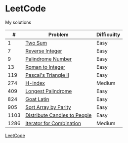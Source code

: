 # LeetCode
My solutions

| # | Problem | Difficuilty |
| --------------- | --------------- | --------------- |
| 1 | [Two Sum](https://github.com/LayanCS/LeetCode/blob/master/Algorithms/Two-Sums.py) | Easy |
| 7 | [Reverse Integer](https://github.com/LayanCS/LeetCode/blob/master/Algorithms/Reverse_Integer.py) | Easy |
| 9 | [Palindrome Number](https://github.com/LayanCS/LeetCode/blob/master/Algorithms/Palindrome-Number.py)| Easy |
| 13 | [Roman to Integer](https://github.com/LayanCS/LeetCode/blob/master/Algorithms/roman-to-integer.py) | Easy |
| 119 | [Pascal's Triangle II](https://github.com/LayanCS/LeetCode/blob/master/Algorithms/Pascals-Triangle-II.py) | Easy |
| 274 | [H-index](https://github.com/LayanCS/LeetCode/blob/master/Algorithms/h-index.py) | Medium |
| 409 | [Longest Palindrome](https://github.com/LayanCS/LeetCode/blob/master/Algorithms/Longest-Palindrome.py) | Easy |
| 824 | [Goat Latin]() | Easy |
| 905 | [Sort Array by Parity]() | Easy |
| 1103 | [Distribute Candies to People]() | Easy |
| 1286 |[Iterator for Combination](https://github.com/LayanCS/LeetCode/blob/master/Algorithms/Iterator-for-Combination.py) | Medium |


[LeetCode](https://leetcode.com/)
